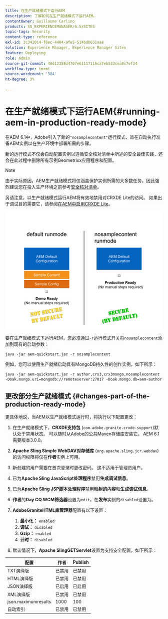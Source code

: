 ```yaml
---
title: 在生产就绪模式下运行AEM
description: 了解如何在生产就绪模式下运行AEM。
contentOwner: Guillaume Carlino
products: SG_EXPERIENCEMANAGER/6.5/SITES
topic-tags: Security
content-type: reference
exl-id: 3c342014-f8ec-4404-afe5-514bdb651aae
solution: Experience Manager, Experience Manager Sites
feature: Deploying
role: Admin
source-git-commit: 48d12388d4707e61117116ca7eb533cea8c7ef34
workflow-type: tm+mt
source-wordcount: '384'
ht-degree: 3%

---
```


# 在生产就绪模式下运行AEM{#running-aem-in-production-ready-mode}

在AEM 6.1中，Adobe引入了新的`"nosamplecontent"`运行模式，旨在自动执行准备AEM实例以在生产环境中部署所需的步骤。

新的运行模式不仅会自动配置实例以遵循安全核对清单中所述的安全最佳实践，还会在此过程中删除所有示例Geometrixx应用程序和配置。

>[!NOTE]
>
>由于实际原因，AEM生产就绪模式将仅涵盖保护实例所需的大多数任务，因此强烈建议您在投入生产环境之前参考[安全核对清单](/help/sites-administering/security-checklist.md)。
>
>另请注意，以生产就绪模式运行AEM将有效地禁用对CRXDE Lite的访问。 如果出于调试目的需要它，请参阅[在AEM中启用CRXDE Lite](/help/sites-administering/enabling-crxde-lite.md)。

![chlimage_1-83](assets/chlimage_1-83a.png)

要在生产就绪模式下运行AEM，您必须通过`-r`运行模式开关将`nosamplecontent`添加到现有的启动参数：

```shell
java -jar aem-quickstart.jar -r nosamplecontent
```

例如，您可以使用生产就绪启动具有MongoDB持久性的创作实例，如下所示：

```shell
java -jar aem-quickstart.jar -r author,crx3,crx3mongo,nosamplecontent -Doak.mongo.uri=mongodb://remoteserver:27017 -Doak.mongo.db=aem-author
```

## 更改部分生产就绪模式 {#changes-part-of-the-production-ready-mode}

更具体地说，当AEM以生产就绪模式运行时，将执行以下配置更改：

1. 在生产就绪模式下，**CRXDE支持包** (`com.adobe.granite.crxde-support`)默认处于禁用状态。 可以随时从Adobe的公共Maven存储库安装它。 AEM 6.1需要版本3.0.0。

1. **Apache Sling Simple WebDAV对存储库** (`org.apache.sling.jcr.webdav`)的访问权限将仅在&#x200B;**作者**&#x200B;实例上可用。

1. 新创建的用户需要在首次登录时更改密码。 这不适用于管理员用户。
1. 已为&#x200B;**Apache Sling JavaScript处理程序**&#x200B;禁用&#x200B;**生成调试信息**。

1. 已为&#x200B;**Apache Sling JSP脚本处理程序**&#x200B;禁用&#x200B;**映射的内容**&#x200B;和&#x200B;**生成调试信息**。

1. **作者**&#x200B;的&#x200B;**Day CQ WCM筛选器**&#x200B;设置为`edit`，在&#x200B;**发布**&#x200B;实例的`disabled`设置为。

1. **AdobeGraniteHTML库管理器**&#x200B;配置有以下设置：

   1. **最小化：** `enabled`
   1. **调试：** `disabled`
   1. **Gzip：** `enabled`
   1. **计时：** `disabled`

1. 默认情况下，**Apache SlingGETServlet**&#x200B;设置为支持安全配置，如下所示：

| **配置** | **作者** | **Publish** |
|---|---|---|
| TXT演绎版 | 已禁用 | 已禁用 |
| HTML演绎版 | 已禁用 | 已禁用 |
| JSON演绎版 | 已启用 | 已启用 |
| XML演绎版 | 已禁用 | 已禁用 |
| json.maximumresults | 1000 | 100 |
| 自动索引 | 已禁用 | 已禁用 |
